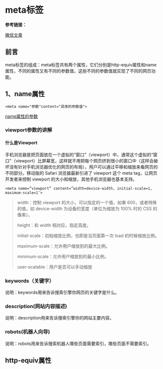 # meta标签

**参考链接：**

[微信文章](http://mp.weixin.qq.com/s/5bLOcUPx1LaJAVnuAoeImg)



## 前言

meta标签的组成：meta标签共有两个属性，它们分别是http-equiv属性和name属性，不同的属性又有不同的参数值，这些不同的参数值就实现了不同的网页功能。

## 1、name属性

```
<meta name="参数"content="具体的参数值">
```

[name属性的参数](http://www.haorooms.com/post/html_meta_ds)

### viewport参数的讲解

#### 什么是Viewport

手机浏览器是把页面放在一个虚拟的“窗口”（viewport）中，通常这个虚拟的“窗口”（viewport）比屏幕宽，这样就不用把每个网页挤到很小的窗口中（这样会破坏没有针对手机浏览器优化的网页的布局），用户可以通过平移和缩放来看网页的不同部分。移动版的 Safari 浏览器最新引进了 viewport 这个 meta tag，让网页开发者来控制 viewport 的大小和缩放，其他手机浏览器也基本支持。

```
<meta name=”viewport” content=”width=device-width, initial-scale=1, maximum-scale=1″>
```

>width：控制 viewport 的大小，可以指定的一个值，如果 600，或者特殊的值，如 device-width 为设备的宽度（单位为缩放为 100% 时的 CSS 的像素）。    
>
>height：和 width 相对应，指定高度。
>
>initial-scale：初始缩放比例，也即是当页面第一次 load 的时候缩放比例。
>
>maximum-scale：允许用户缩放到的最大比例。
>
>minimum-scale：允许用户缩放到的最小比例。
>
>user-scalable：用户是否可以手动缩放
>



### keywords（关键字）

说明：keywords用来告诉搜索引擎你网页的关键字是什么。

### description(网站内容描述)

说明：description用来告诉搜索引擎你的网站主要内容。

### robots(机器人向导)

说明：robots用来告诉搜索机器人哪些页面需要索引，哪些页面不需要索引。



## http-equiv属性

